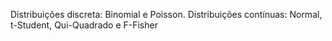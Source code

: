 Distribuições discreta: Binomial e Poisson.
Distribuições contínuas: Normal, t-Student, Qui-Quadrado e F-Fisher
